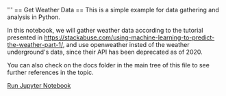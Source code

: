 '''
== Get Weather Data ==
This is a simple example for data gathering and analysis in Python. 

In this notebook, we will gather weather data according to the tutorial presented in https://stackabuse.com/using-machine-learning-to-predict-the-weather-part-1/, and use openweather insted of the weather underground's data, since their API has been deprecated as of 2020.

You can also check on the docs folder in the main tree of this file to see further references in the topic.

[Run Jupyter Notebook]()
